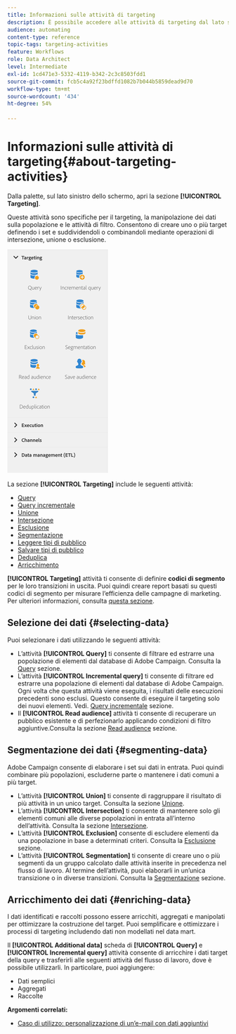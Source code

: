 ```yaml
---
title: Informazioni sulle attività di targeting
description: È possibile accedere alle attività di targeting dal lato sinistro della schermata.
audience: automating
content-type: reference
topic-tags: targeting-activities
feature: Workflows
role: Data Architect
level: Intermediate
exl-id: 1cd471e3-5332-4119-b342-2c3c8503fdd1
source-git-commit: fcb5c4a92f23bdffd1082b7b044b5859dead9d70
workflow-type: tm+mt
source-wordcount: '434'
ht-degree: 54%

---
```


# Informazioni sulle attività di targeting{#about-targeting-activities}

Dalla palette, sul lato sinistro dello schermo, apri la sezione **[!UICONTROL Targeting]**.

Queste attività sono specifiche per il targeting, la manipolazione dei dati sulla popolazione e le attività di filtro. Consentono di creare uno o più target definendo i set e suddividendoli o combinandoli mediante operazioni di intersezione, unione o esclusione.

![](assets/wkf_targeting_activities.png)

La sezione **[!UICONTROL Targeting]** include le seguenti attività:

* [Query](../../automating/using/query.md)
* [Query incrementale](../../automating/using/incremental-query.md)
* [Unione](../../automating/using/union.md)
* [Intersezione](../../automating/using/intersection.md)
* [Esclusione](../../automating/using/exclusion.md)
* [Segmentazione](../../automating/using/segmentation.md)
* [Leggere tipi di pubblico](../../automating/using/read-audience.md)
* [Salvare tipi di pubblico](../../automating/using/save-audience.md)
* [Deduplica](../../automating/using/deduplication.md)
* [Arricchimento](../../automating/using/enrichment.md)

**[!UICONTROL Targeting]** attività ti consente di definire **codici di segmento** per le loro transizioni in uscita. Puoi quindi creare report basati su questi codici di segmento per misurare l’efficienza delle campagne di marketing. Per ulteriori informazioni, consulta [questa sezione](../../reporting/using/creating-a-report-workflow-segment.md).

## Selezione dei dati {#selecting-data}

Puoi selezionare i dati utilizzando le seguenti attività:

* L’attività **[!UICONTROL Query]** ti consente di filtrare ed estrarre una popolazione di elementi dal database di Adobe Campaign. Consulta la [Query](../../automating/using/query.md) sezione.
* L’attività **[!UICONTROL Incremental query]** ti consente di filtrare ed estrarre una popolazione di elementi dal database di Adobe Campaign. Ogni volta che questa attività viene eseguita, i risultati delle esecuzioni precedenti sono esclusi. Questo consente di eseguire il targeting solo dei nuovi elementi. Vedi. [Query incrementale](../../automating/using/incremental-query.md) sezione.
* Il **[!UICONTROL Read audience]** attività ti consente di recuperare un pubblico esistente e di perfezionarlo applicando condizioni di filtro aggiuntive.Consulta la sezione [Read audience](../../automating/using/read-audience.md) sezione.

## Segmentazione dei dati {#segmenting-data}

Adobe Campaign consente di elaborare i set sui dati in entrata. Puoi quindi combinare più popolazioni, escluderne parte o mantenere i dati comuni a più target.

* L’attività **[!UICONTROL Union]** ti consente di raggruppare il risultato di più attività in un unico target. Consulta la sezione [Unione](../../automating/using/union.md).
* L’attività **[!UICONTROL Intersection]** ti consente di mantenere solo gli elementi comuni alle diverse popolazioni in entrata all’interno dell’attività. Consulta la sezione [Intersezione](../../automating/using/intersection.md).
* L’attività **[!UICONTROL Exclusion]** consente di escludere elementi da una popolazione in base a determinati criteri. Consulta la [Esclusione](../../automating/using/exclusion.md) sezione.
* L’attività **[!UICONTROL Segmentation]** ti consente di creare uno o più segmenti da un gruppo calcolato dalle attività inserite in precedenza nel flusso di lavoro. Al termine dell’attività, puoi elaborarli in un’unica transizione o in diverse transizioni. Consulta la [Segmentazione](../../automating/using/segmentation.md) sezione.

## Arricchimento dei dati {#enriching-data}

I dati identificati e raccolti possono essere arricchiti, aggregati e manipolati per ottimizzare la costruzione del target. Puoi semplificare e ottimizzare i processi di targeting includendo dati non modellati nel data mart.

Il **[!UICONTROL Additional data]** scheda di **[!UICONTROL Query]** e **[!UICONTROL Incremental query]** attività consente di arricchire i dati target della query e trasferirli alle seguenti attività del flusso di lavoro, dove è possibile utilizzarli. In particolare, puoi aggiungere:

* Dati semplici
* Aggregati
* Raccolte

**Argomenti correlati:**

* [Caso di utilizzo: personalizzazione di un’e-mail con dati aggiuntivi](../../automating/using/personalizing-email-with-additional-data.md)
